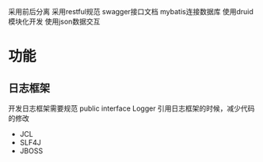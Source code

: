 采用前后分离
采用restful规范
swagger接口文档
mybatis连接数据库
使用druid
模块化开发
使用json数据交互

# 功能
## 日志框架
开发日志框架需要规范
public interface Logger
引用日志框架的时候，减少代码的修改 
- JCL
- SLF4J
- JBOSS